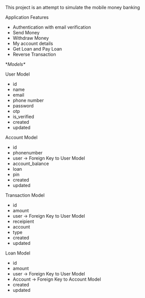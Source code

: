 This project is an attempt to simulate the mobile money banking

Application Features

* Authentication with email verification
* Send Money
* Withdraw Money
* My account details
* Get Loan and Pay Loan
* Reverse Transaction

**Models\**

User Model

* id
* name
* email
* phone number
* password
* otp
* is_verified
* created
* updated

Account Model

* id
* phonenumber
* user -> Foreign Key to User Model
* account_balance
* loan
* pin
* created
* updated

Transaction Model

* id
* amount
* user -> Foreign Key to User Model
* receipient
* account
* type
* created
* updated

Loan Model

* id
* amount
* user -> Foreign Key to User Model
* Account -> Foreign Key to Account Model
* created
* updated
